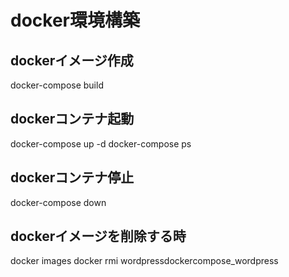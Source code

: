 # docker環境構築

## dockerイメージ作成
docker-compose build

## dockerコンテナ起動
docker-compose up -d
docker-compose ps

## dockerコンテナ停止
docker-compose down

## dockerイメージを削除する時
docker images
docker rmi wordpressdockercompose_wordpress
